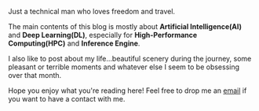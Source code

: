 Just a technical man who loves freedom and travel.

The main contents of this blog is mostly about **Artificial Intelligence(AI)** and **Deep Learning(DL)**, especially for **High-Performance Computing(HPC)** and **Inference Engine**.

I also like to post about my life...beautiful scenery during the journey, some pleasant or terrible moments and whatever else I seem to be obsessing over that month.

Hope you enjoy what you're reading here!  Feel free to drop me an <a href="mailto:zhenhuan2002@163.com">email</a> if you want to have a contact with me.
